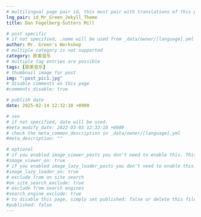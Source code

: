 ```yaml
---
# multilingual page pair id, this must pair with translations of this page. (This name must be unique)
lng_pair: id_Mr_Green_Jekyll_Theme
title: Dan Fogelberg-Sutters Mill

# post specific
# if not specified, .name will be used from _data/owner/[language].yml
author: Mr. Green's Workshop
# multiple category is not supported
category: 欧美音乐
# multiple tag entries are possible
tags: [欧美音乐]
# thumbnail image for post
img: ":post_pic1.jpg"
# disable comments on this page
#comments_disable: true

# publish date
date: 2025-02-14 12:32:10 +0900

# seo
# if not specified, date will be used.
#meta_modify_date: 2022-03-03 12:32:10 +0900
# check the meta_common_description in _data/owner/[language].yml
#meta_description: ""

# optional
# if you enabled image_viewer_posts you don't need to enable this. This is only if image_viewer_posts = false
#image_viewer_on: true
# if you enabled image_lazy_loader_posts you don't need to enable this. This is only if image_lazy_loader_posts = false
#image_lazy_loader_on: true
# exclude from on site search
#on_site_search_exclude: true
# exclude from search engines
#search_engine_exclude: true
# to disable this page, simply set published: false or delete this file
#published: false
---
```

